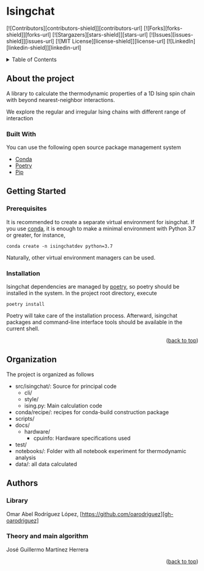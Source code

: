 <div id="top"></div>
<!--
*** Thanks for checking out the Isingchat project. If you have a suggestion
*** that would make this better, please fork the repo and create a pull request
*** or send me an email to mhjguillermo@gmail.com.
-->

# Isingchat

<!-- PROJECT SHIELDS -->
<!--
*** I'm using markdown "reference style" links for readability.
*** Reference links are enclosed in brackets [ ] instead of parentheses ( ).
*** See the bottom of this document for the declaration of the reference variables
*** for contributors-url, forks-url, etc. This is an optional, concise syntax you may use.
*** https://www.markdownguide.org/basic-syntax/#reference-style-links
-->
[![Contributors][contributors-shield]][contributors-url]
[![Forks][forks-shield]][forks-url]
[![Stargazers][stars-shield]][stars-url]
[![Issues][issues-shield]][issues-url]
[![MIT License][license-shield]][license-url]
[![LinkedIn][linkedin-shield]][linkedin-url]


<!-- TABLE OF CONTENTS -->
<details>
  <summary>Table of Contents</summary>
  <ol>
    <li>
      <a href="#about-the-project">About The Project</a>
      <ul>
        <li><a href="#built-with">Built With</a></li>
      </ul>
    </li>
    <li>
      <a href="#getting-started">Getting Started</a>
      <ul>
        <li><a href="#prerequisites">Prerequisites</a></li>
        <li><a href="#installation">Installation</a></li>
      </ul>
    </li>
    <li><a href="#organization">Organization</a></li>
    <li><a href="#authors">Authors</a></li>
    <li><a href="#acknowledgments">Acknowledgments</a></li>
  </ol>
</details>

## About the project

A library to calculate the thermodynamic properties of a 1D Ising spin chain
with beyond nearest-neighbor interactions.

We explore the regular and irregular Ising chains with different range 
of interaction

### Built With

You can use the following open source package management system

* [Conda](https://docs.conda.io/en/latest/)
* [Poetry](https://python-poetry.org/)
* [Pip](https://pypi.org/project/pip/)

## Getting Started 

### Prerequisites 

It is recommended to create a separate virtual environment for
isingchat. If you use [conda][conda], it is enough to make a minimal environment
with Python 3.7 or greater, for instance, 

```shell
conda create -n isingchatdev python=3.7
```

Naturally, other virtual environment managers can be used.

### Installation

Isingchat dependencies are managed by [poetry][poetry], so poetry should be
installed in the system. In the project root directory,  execute

```shell
poetry install
```

Poetry will take care of the installation process. Afterward, isingchat
packages and command-line interface tools should be available in the current
shell. 

<p align="right">(<a href="#top">back to top</a>)</p>

## Organization
The project is organized as follows

 + src/isingchat/: Source for principal code
    + cli/ 
    + style/
    + ising.py: Main calculation code
 + conda/recipe/: recipes for conda-build construction package
 + scripts/
 + docs/
    + hardware/
        + cpuinfo: Hardware specifications used
 + test/
 + notebooks/: Folder with all notebook experiment for thermodynamic analysis
 + data/: all data calculated 
   
## Authors

### Library

Omar Abel Rodríguez López, [https://github.com/oarodriguez][gh-oarodriguez]

### Theory and main algorithm

José Guillermo Martínez Herrera

<p align="right">(<a href="#top">back to top</a>)</p>

[comment]: <> (---)

[gh-oarodriguez]: https://github.com/oarodriguez
[poetry]: https://python-poetry.org
[conda]: https://docs.conda.io/en/latest/
